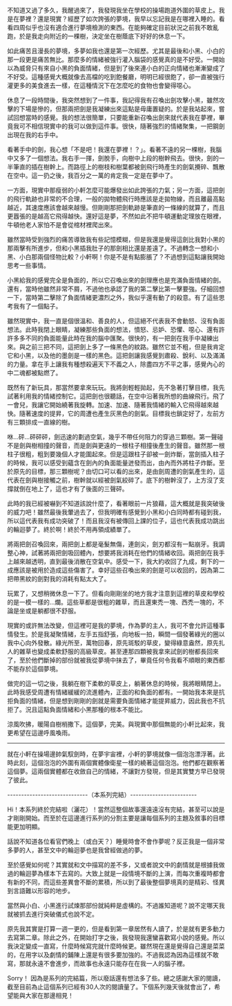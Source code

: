 不知道又過了多久，我醒過來了，我發現我坐在學校的操場跑道外圍的草皮上。我是在夢裡？還是現實？經歷了如次誇張的夢境，我早以忘記我是在哪裡入睡的。看看四周似乎也沒有適合進行夢境檢測的東西。在能夠確定目前狀況之前我不敢亂跑，於是我走向附近的一棵樹，決定坐在樹蔭底下好好的休息一下。

如此痛苦且漫長的夢境，多夢如我也還是第一次經歷。尤其是最後和小黑、小白的那一段更是痛苦無比。那麼多的情緒被強行灌入腦袋的感覺真的是不好受。一開始以為威脅只有來自小黑的負面情緒，但是到了後來連小白的正向情緒也漸漸變成了不好受。這種感覺大概就像去高檔的吃到飽餐廳，明明已經很飽了，卻一直被強行灌更多的美食進去一樣，在這種情況下在怎麼吃的食物也會變得噁心。

休息了一段時間後，我突然想到了一件事，我記得我有召喚出劍攻擊小黑，雖然攻擊的下場是慘的，但那兩把劍是我凝練出來這點是毋庸置疑的。於是我站起來，嘗試回想當時的感覺。我的想法很簡單，只要能重新召喚出劍來就代表我在夢裡，畢竟我可不相信現實中的我可以做到這件事。很快，隨著強烈的情緒聚集，一把鋼劍出現在我的右手中。

看著手中的劍，我心想「不是吧！我還在夢裡！？」。看著不遠的另一棵樹，我腦中又多了一個想法。我右手一揮，劍脫手，向樹中上段的樹幹飛去。很快，劍的一半筆直的插在樹幹上。而路徑上的樹枝和樹葉都被劍飛行時產生的劍氣攪碎、飄散在空中。這一扔之後，我百分之一萬的肯定我一定是在夢中了。

一方面，現實中那瘦弱的小軒怎麼可能爆發出如此誇張的力氣；另一方面，這把劍的飛行軌跡也非常的不合理，一般的拋物體飛行時應該是走拋物線，而且離最高點越近，其速度應該會越來越慢。但剛剛那把劍軌跡是筆直的一條線的就算了，而且更囂張的是越高它飛得越快。還好這是夢，不然如此不把牛頓運動定理放在眼裡，牛頓他老人家怕不是會從棺材裡爬出來。

雖然當時受到強烈的痛苦導致我有些記憶模糊，但是我還是覺得這劍比我對小黑的那兩擊有所進步，但和小黑插我肚子的那劍相比還是差遠了。不過轉念一想和小黑、小白那兩個怪物比較？小軒啊！你是不是有點膨脹了？不過想到這點讓我開始思考一些事情。

小黑給我的感覺完全是負面的，所以它召喚出來的劍理應也是充滿負面情緒的劍。還有，當時他雖然非常不屑，不過他也承認了我的第二擊比第一擊要強。仔細回想一下，當時第二擊除了負面情緒更濃烈之外，我似乎還有動了的殺意。有了這些思考我有了一個點子。

雖然現實中，我一直是個很溫和、善良的人，但這絕不代表我不會動怒、沒有負面想法。此時我閉上眼睛，凝練那些負面的想法，憤怒、忌妒、恐懼、噁心、還有許許多多不同的負面能量此時在我的腦中匯聚。很快的，有一把劍在我手中凝練出來。與之前三把不同，這把劍上多了一條黑色的紋路。雖然它並不粗，但是我肯定它和小黑，以及他的墨劍是一樣的黑色。這把劍讓我感覺到肅殺、銳利、以及滿滿的力量。拿在手上讓我有種想殺遍天下不義之人，除盡四方不平之事，感覺內心的中二魂都被點燃了。

既然有了新玩具，那當然要拿來玩玩。我將劍輕輕拋起，先不急著打擊目標，我先試著利用我的情緒控制它。這把劍也很聽話，在空中沿著我所想的曲線飛行。飛了一會兒，我讓它開始繞著我旋轉。加速、加速、隨著我情緒的輸入它飛得越來越快。隨著速度的提昇，它的周遭也產生灰黑色的劍氣。目標我也鎖定好了，左前方有三顆排成一直線的樹。

咻…砰…砰砰砰，劍迅速的劃過空氣，幾乎不帶任何阻力的穿過三顆樹。第一聲碰不是劍與樹相撞的聲音，而是劍與更遠的一根柱子相撞後產生的聲音。雖然那一根柱子很粗，粗到要幾個人才能圍起來。但是這跟柱子卻被一劍炸斷，當劍插入柱子的時候，我可以感受到蘊含在劍內的負面能量迸發而出，由內而外將柱子炸斷。至於原先的目標，那三顆樹呢？由切口可以看的出來，是由劍周遭的劍氣產生的，這代表在劍與樹接觸之前，樹幹就以經被劍氣絞碎了。底下的樹幹沒了，上方沒了支撐就倒在地上了，這也才有了後面的三聲砰。

此時的我已經被嚇到不知道該說什麼了，看著眼前一片狼藉，這大概就是我突破後的威力吧！雖然最後我暈過去了，但我明確有感覺到小黑和小白同時都有碰到我，所以這代表我有成功突破了！而且我沒有被傳回上課的位子，這也代表我成功跳出的輪迴夢了。終於啊！終於不用再領成績單了。

將兩把劍召喚回來，兩把劍上都是毫髮無傷，連劍尖，劍刃都沒有一點崩牙。我調整心神，試著將兩把劍吸回體內，想要將我消耗在他們的情緒收回。兩把劍在我手上越來越透明，直到最後消散在空氣中。感受一下，我大約收回了九成，剩下的一成應該是被用於造成這些傷害了。幸好這些召喚出來的劍是可以收回的，因為第二把帶黑紋的劍對我的消耗有點太大了。

玩累了，又想稍微休息一下了。但看向剛剛坐的地方我才注意到這裡的草皮和學校的是一模一樣的…爛。這些草都是很粗的雜草，而且還東禿一塊、西禿一塊的，不論是坐或是躺都很不舒服。

現實的或許無法改變，但這裡可是我的夢境，作為夢的主人，我可不會允許這種事情發生。於是我凝聚情緒，左手五指舒張，向地板一拍，瞬間一個發著綠光的圈以我中心向外發散。綠光所至，萬物回春，原先斑駁的草皮，變得綠意盎然，原先扎人的雜草也變成柔軟舒服的高級草皮。甚至連那四顆被我拿來試劍的樹都長回來了，至於他們斷掉的部份就被我從夢境中抹去了，畢竟任何令我看不順眼的東西都不能存於這個夢境。

做完的這一切之後，我躺在樹下柔軟的草皮上，躺著休息的時候，我將眼睛閉上。此時我感受周遭有情緒緩緩的流進體內，正面的和負面的都有。一開始我本來是抗拒負面的情緒，但是想到剛剛的劍就是需要負面情緒才能提昇威力，因此我也不抗拒了。況且這點負面情緒和小黑那種的根本不能比。

涼風吹拂，暖陽自樹梢撒下。這個夢，完美。與現實中那個無能的小軒比起來，我更希望在這邊呼風喚雨。

---------------------------------------------------------------------------

就在小軒在操場邊帥氣馭劍時，在夢宇宙裡，小軒的夢境就像一個泡泡漂浮著。此時此刻，這個泡泡的外圍有兩個實體像衛星一樣的繞著這個泡泡。他們都在觀察著這個夢。這兩個實體都在收斂自己的情緒，不讓對方發現，但是其實雙方早已發現了彼此。

-----------------------------（本系列完結）------------------------

Hi！本系列終於完結啦（灑花）！當然這整個故事還遠遠沒有完結，甚至可以說是才剛剛開始。而至於在這邊進行系列的分割主要是讓每個系列的主題及敘事的目標能更加明顯。

話說不知道各位看官們晚上（或白天？）睡覺時會不會作夢呢？反正我是一個非常多夢的人，甚至文中的輪迴夢也是我曾經做過的夢。

至於感覺如何呢？其實就和文中描寫的差不多，又或者說文中的劇情就是根據我做過的輪迴夢為樣本下去寫的。大致上就是一段情境不斷的上演，而每次重複時都會有新的不同，而這些差異會不斷的累積，所以到了最後整個夢境真的是精彩、怪異到言語難以形容的地步。

當然與小白、小黑進行試煉那部份就純粹是虛構的。不過誰知道呢？說不定哪天我就被抓去進行突破儀式也說不定。

原先我其實是打算一週一更的，但是看到第一章居然有人讀了，於是就有更多動力去寫第二章。除此之外，在開始打字之後，我發現我還蠻喜歡寫小說的感覺。所以我決定變成一直寫，什麼時候寫完就什麼時候更。雖然現在還是覺得自己還是菜菜的，在用字以及劇情的鋪陳上還是有很多要加強的。不過我認為因為這樣就不敢寫，那就永遠不會進步，而故事也永遠只能存在在我一人的腦子裡。

Sorry！ 因為是系列的完結篇，所以廢話還有想法多了些。總之感謝大家的閱讀，截至目前為止這個系列已經有30人次的閱讀量了。下個系列幾天後就會出了，希望能與大家在那邊相見！